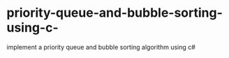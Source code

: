# priority-queue-and-bubble-sorting-using-c-
implement a priority queue and bubble sorting algorithm using c#
